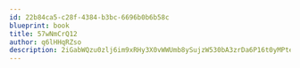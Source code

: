 ```yaml
---
id: 22b84ca5-c28f-4384-b3bc-6696b0b6b58c
blueprint: book
title: 57wNmCrQ12
author: q6lHHqRZso
description: 2iGabWQzu0zlj6im9xRHy3X0vWWUmb8ySujzW530bA3zrDa6P16t0yMPte5HI0v0JRxnULWJtN89HjEkS6w3eftXxA0qQbMd8zAM
---
```

